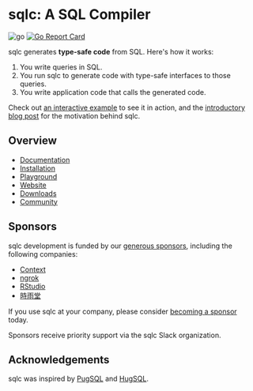 # sqlc: A SQL Compiler

![go](https://github.com/ducesoft/sqlc/workflows/go/badge.svg)
[![Go Report Card](https://goreportcard.com/badge/github.com/ducesoft/sqlc)](https://goreportcard.com/report/github.com/ducesoft/sqlc)

sqlc generates **type-safe code** from SQL. Here's how it works:

1. You write queries in SQL.
1. You run sqlc to generate code with type-safe interfaces to those queries.
1. You write application code that calls the generated code.

Check out [an interactive example](https://play.sqlc.dev/) to see it in action, and the [introductory blog post](https://conroy.org/introducing-sqlc) for the motivation behind sqlc.

## Overview

- [Documentation](https://docs.sqlc.dev)
- [Installation](https://docs.sqlc.dev/en/latest/overview/install.html)
- [Playground](https://play.sqlc.dev)
- [Website](https://sqlc.dev)
- [Downloads](https://downloads.sqlc.dev/)
- [Community](https://discord.gg/EcXzGe5SEs)

## Sponsors

sqlc development is funded by our [generous
sponsors](https://github.com/sponsors/kyleconroy), including the following
companies:

- [Context](https://context.app)
- [ngrok](https://ngrok.com)
- [RStudio](https://www.rstudio.com/)
- [時雨堂](https://shiguredo.jp/)

If you use sqlc at your company, please consider [becoming a
sponsor](https://github.com/sponsors/kyleconroy) today.

Sponsors receive priority support via the sqlc Slack organization.

## Acknowledgements

sqlc was inspired by [PugSQL](https://pugsql.org/) and
[HugSQL](https://www.hugsql.org/).
